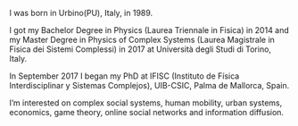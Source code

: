 I was born in Urbino(PU), Italy, in 1989.

I got my Bachelor Degree in Physics (Laurea Triennale in Fisica) in 2014 and my Master Degree in Physics of Complex Systems (Laurea Magistrale in Fisica dei Sistemi Complessi) in 2017 at Università degli Studi di Torino, Italy.

In September 2017 I began my PhD at IFISC (Instituto de Física Interdisciplinar y Sistemas Complejos), UIB-CSIC, Palma de Mallorca, Spain.

I’m interested on complex social systems, human mobility, urban systems, economics, game theory, online social networks and information diffusion.
